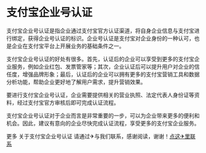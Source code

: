 # 支付宝企业号认证

支付宝企业号认证是指企业通过支付宝官方认证渠道，将自身企业信息与支付宝进行绑定，获得企业号认证的标识。企业号认证是支付宝对企业身份的一种认可，也是企业在支付宝平台上开展业务的基础条件之一。

支付宝企业号认证的好处有很多。首先，认证后的企业可以享受到更多的支付宝企业服务，例如企业红包、发票管家等；其次，企业认证后可以提升用户对企业的信任度，增强品牌形象；最后，认证后的企业可以拥有更多的支付宝营销工具和数据分析功能，帮助企业更好地了解用户需求，提升营销效果。

要进行支付宝企业号认证，企业需要提供相关的营业执照、法定代表人身份证等资料，经过支付宝官方审核后即可完成认证流程。

支付宝企业号认证对于企业而言是非常重要的一步，可以为企业带来更多的便利和机会。因此，建议有意向的企业尽快完成认证流程，享受更多的支付宝企业服务。

更多 关于支付宝企业号认证 请通过✈与我们联系，感谢阅读，谢谢！[点这✈里联系](https://ss.k02.cc)